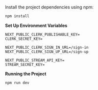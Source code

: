 
Install the project dependencies using npm:

```bash
npm install
```

**Set Up Environment Variables**

```env
NEXT_PUBLIC_CLERK_PUBLISHABLE_KEY=
CLERK_SECRET_KEY=

NEXT_PUBLIC_CLERK_SIGN_IN_URL=/sign-in
NEXT_PUBLIC_CLERK_SIGN_UP_URL=/sign-up

NEXT_PUBLIC_STREAM_API_KEY=
STREAM_SECRET_KEY=
```
**Running the Project**

```bash
npm run dev
```
